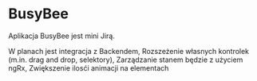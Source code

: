 # BusyBee
Aplikacja BusyBee jest mini Jirą.

W planach jest integracja z Backendem,
Rozszeżenie własnych kontrolek (m.in. drag and drop, selektory),
Zarządzanie stanem będzie z użyciem ngRx,
Zwiększenie ilosći animacji na elementach
